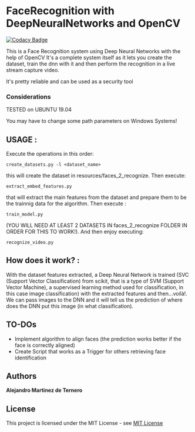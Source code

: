 # FaceRecognition with DeepNeuralNetworks and OpenCV

[![Codacy Badge](https://api.codacy.com/project/badge/Grade/94548a7dfa9e43488234d25d65ccebb5)](https://app.codacy.com/manual/alexrioja98/FaceRecognition_OpenCV_DNN?utm_source=github.com&utm_medium=referral&utm_content=AlexRioja/FaceRecognition_OpenCV_DNN&utm_campaign=Badge_Grade_Dashboard)

This is a Face Recognition system using Deep Neural Networks with the help of OpenCV
It's a complete system itself as it lets you create the dataset, train the dnn with it and then perform the recognition in a live stream capture video.

It's pretty reliable and can be used as a security tool

### Considerations

TESTED on UBUNTU 19.04

You may have to change some path parameters on Windows Systems!

## USAGE :

Execute the operations in this order:
```
create_datasets.py -l <dataset_name> 
```
this will create the dataset in resources/faces_2_recognize. Then execute:

```
extract_embed_features.py
```
that will extract the main features from the dataset and prepare them to be the trainnig data for the algorithm.
Then execute :
```
train_model.py
```
(YOU WILL NEED AT LEAST 2 DATASETS IN faces_2_recognize FOLDER IN ORDER FOR THIS TO WORK!).
And then enjoy executing:

```
recognize_video.py 
```
## How does it work? :

With the dataset features extracted, a Deep Neural Network is trained (SVC (Support Vector Classification) from scikit, that is a type of SVM (Support Vector Machine), a supervised learning method used for classification, in this case image classification) with the extracted features and then...voilà!.
We can pass images to the DNN and it will tell us the prediction of where does the DNN put this image (in what classification).

## TO-DOs

* Implement algorithm to align faces (the prediction works better if the face is correctly aligned)
* Create Script that works as a Trigger for others retrieving face identification
## Authors

**Alejandro Martinez de Ternero** 


## License

This project is licensed under the MIT License - see [MIT License](https://opensource.org/licenses/mit-license.php) 

